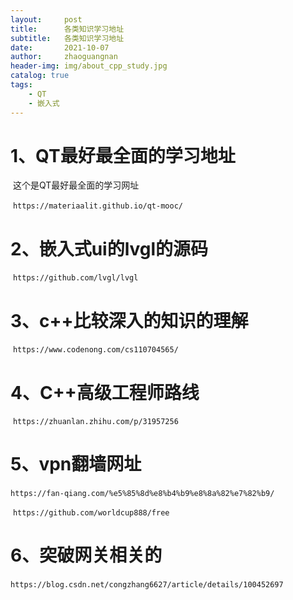 ```yaml
---
layout:     post
title:      各类知识学习地址
subtitle:   各类知识学习地址
date:       2021-10-07
author:     zhaoguangnan
header-img: img/about_cpp_study.jpg
catalog: true
tags:
    - QT
    - 嵌入式
---
```


# 1、QT最好最全面的学习地址

​	这个是QT最好最全面的学习网址

​	`https://materiaalit.github.io/qt-mooc/`

# 2、嵌入式ui的lvgl的源码

​	`https://github.com/lvgl/lvgl`

# 3、c++比较深入的知识的理解

​	`https://www.codenong.com/cs110704565/`

# 4、C++高级工程师路线

​	`https://zhuanlan.zhihu.com/p/31957256`

# 5、vpn翻墙网址

​	`https://fan-qiang.com/%e5%85%8d%e8%b4%b9%e8%8a%82%e7%82%b9/`

​	`https://github.com/worldcup888/free`
# 6、突破网关相关的

​		`https://blog.csdn.net/congzhang6627/article/details/100452697`














